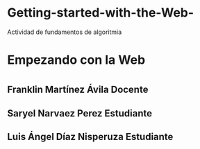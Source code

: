 # Getting-started-with-the-Web-
Actividad de fundamentos de algoritmia 
<h1>Empezando con la Web<h1>


## Franklin Martínez Ávila Docente
## Saryel Narvaez Perez Estudiante 
## Luis Ángel Díaz Nisperuza Estudiante 
